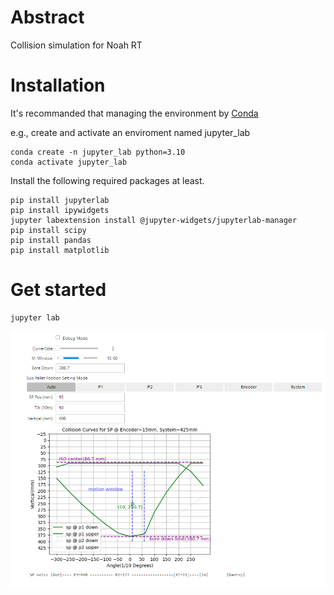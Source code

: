 # Abstract
Collision simulation for Noah RT

# Installation

It's recommanded that managing the environment by [Conda](https://anaconda.org/anaconda/conda)


e.g., create and activate an enviroment named jupyter_lab
```
conda create -n jupyter_lab python=3.10
conda activate jupyter_lab
```

Install the following required packages at least.
```
pip install jupyterlab
pip install ipywidgets
jupyter labextension install @jupyter-widgets/jupyterlab-manager
pip install scipy
pip install pandas
pip install matplotlib
```

# Get started
```
jupyter lab
```

![avatar](data\preview.png)